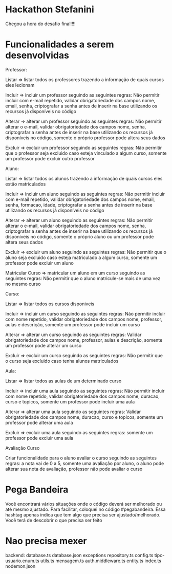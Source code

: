 # Hackathon Stefanini

Chegou a hora do desafio final!!!!

# Funcionalidades a serem desenvolvidas

Professor:

Listar => listar todos os professores trazendo a informação de quais cursos eles lecionam

Incluir => incluir um professor seguindo as seguintes regras: Não permitir incluir com e-mail repetido, validar obrigatoriedade dos campos nome, email, senha, criptografar a senha antes de inserir na base utilizando os recursos já disponíveis no código

Alterar => alterar um professor seguindo as seguintes regras: Não permitir alterar o e-mail, validar obrigatoriedade dos campos nome, senha, criptografar a senha antes de inserir na base utilizando os recursos já disponíveis no código, somente o próprio professor pode altera seus dados

Excluir => excluir um professor seguindo as seguintes regras: Não permitir que o professor seja excluido caso esteja vinculado a algum curso, somente um professor pode excluir outro professor

Aluno:

Listar => listar todos os alunos trazendo a informação de quais cursos eles estão matriculados

Incluir => incluir um aluno seguindo as seguintes regras: Não permitir incluir com e-mail repetido, validar obrigatoriedade dos campos nome, email, senha, formacao, idade, criptografar a senha antes de inserir na base utilizando os recursos já disponíveis no código

Alterar => alterar um aluno seguindo as seguintes regras: Não permitir alterar o e-mail, validar obrigatoriedade dos campos nome, senha, criptografar a senha antes de inserir na base utilizando os recursos já disponíveis no código, somente o próprio aluno ou um professor pode altera seus dados

Excluir => excluir um aluno seguindo as seguintes regras: Não permitir que o aluno seja excluido caso esteja matriculado a algum curso, somente um professor pode excluir um aluno

Matricular Curso => matricular um aluno em um curso seguindo as seguintes regras: Não permitir que o aluno matricule-se mais de uma vez no mesmo curso

Curso:

Listar => listar todos os cursos disponiveis

Incluir => incluir um curso seguindo as seguintes regras: Não permitir incluir com nome repetido, validar obrigatoriedade dos campos nome, professor, aulas e descrição, somente um professor pode incluir um curso

Alterar => alterar um curso seguindo as seguintes regras: Validar obrigatoriedade dos campos nome, professor, aulas e descrição, somente um professor pode alterar um curso

Excluir => excluir um curso seguindo as seguintes regras: Não permitir que o curso seja excluido caso tenha alunos matriculados

Aula:

Listar => listar todos as aulas de um determinado curso

Incluir => incluir uma aula seguindo as seguintes regras: Não permitir incluir com nome repetido, validar obrigatoriedade dos campos nome, duracao, curso e topicos, somente um professor pode incluir uma aula

Alterar => alterar uma aula seguindo as seguintes regras: Validar obrigatoriedade dos campos nome, duracao, curso e topicos, somente um professor pode alterar uma aula

Excluir => excluir uma aula seguindo as seguintes regras: somente um professor pode excluir uma aula

Avaliação Curso

Criar funcionalidade para o aluno avaliar o curso seguindo as seguintes regras: a nota vai de 0 a 5, somente uma avaliação por aluno, o aluno pode alterar sua nota de avaliação, professor não pode avaliar o curso

# Pega Bandeira

Você encontrará vários situações onde o código deverá ser melhorado ou até mesmo ajustado.
Para facilitar, coloquei no código #pegabandeira. Essa hashtag apenas indica que tem algo que precisa ser ajustado/melhorado.
Você terá de descobrir o que precisa ser feito

# Nao precisa mexer

backend:
database.ts
database.json
exceptions
repository.ts
config.ts
tipo-usuario.enum.ts
utils.ts
mensagem.ts
auth.middleware.ts
entity.ts
index.ts
nodemon.json
